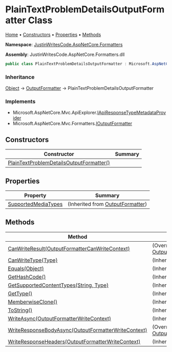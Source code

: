 # PlainTextProblemDetailsOutputFormatter Class

[Home](../../README.md) &#x2022; [Constructors](#constructors) &#x2022; [Properties](#properties) &#x2022; [Methods](#methods)

**Namespace**: [JustinWritesCode.AspNetCore.Formatters](../README.md)

**Assembly**: JustinWritesCode\.AspNetCore\.Formatters\.dll

```csharp
public class PlainTextProblemDetailsOutputFormatter : Microsoft.AspNetCore.Mvc.Formatters.OutputFormatter
```

### Inheritance

[Object](https://docs.microsoft.com/en-us/dotnet/api/system.object) &#x2192; [OutputFormatter](https://docs.microsoft.com/en-us/dotnet/api/microsoft.aspnetcore.mvc.formatters.outputformatter) &#x2192; PlainTextProblemDetailsOutputFormatter

### Implements

* Microsoft\.AspNetCore\.Mvc\.ApiExplorer\.[IApiResponseTypeMetadataProvider](https://docs.microsoft.com/en-us/dotnet/api/microsoft.aspnetcore.mvc.apiexplorer.iapiresponsetypemetadataprovider)
* Microsoft\.AspNetCore\.Mvc\.Formatters\.[IOutputFormatter](https://docs.microsoft.com/en-us/dotnet/api/microsoft.aspnetcore.mvc.formatters.ioutputformatter)

## Constructors

| Constructor | Summary |
| ----------- | ------- |
| [PlainTextProblemDetailsOutputFormatter()](-ctor/README.md) | |

## Properties

| Property | Summary |
| -------- | ------- |
| [SupportedMediaTypes](https://docs.microsoft.com/en-us/dotnet/api/microsoft.aspnetcore.mvc.formatters.outputformatter.supportedmediatypes) |  \(Inherited from [OutputFormatter](https://docs.microsoft.com/en-us/dotnet/api/microsoft.aspnetcore.mvc.formatters.outputformatter)\) |

## Methods

| Method | Summary |
| ------ | ------- |
| [CanWriteResult(OutputFormatterCanWriteContext)](CanWriteResult/README.md) |  \(Overrides [OutputFormatter.CanWriteResult](https://docs.microsoft.com/en-us/dotnet/api/microsoft.aspnetcore.mvc.formatters.outputformatter.canwriteresult)\) |
| [CanWriteType(Type)](https://docs.microsoft.com/en-us/dotnet/api/microsoft.aspnetcore.mvc.formatters.outputformatter.canwritetype) |  \(Inherited from [OutputFormatter](https://docs.microsoft.com/en-us/dotnet/api/microsoft.aspnetcore.mvc.formatters.outputformatter)\) |
| [Equals(Object)](https://docs.microsoft.com/en-us/dotnet/api/system.object.equals) |  \(Inherited from [Object](https://docs.microsoft.com/en-us/dotnet/api/system.object)\) |
| [GetHashCode()](https://docs.microsoft.com/en-us/dotnet/api/system.object.gethashcode) |  \(Inherited from [Object](https://docs.microsoft.com/en-us/dotnet/api/system.object)\) |
| [GetSupportedContentTypes(String, Type)](https://docs.microsoft.com/en-us/dotnet/api/microsoft.aspnetcore.mvc.formatters.outputformatter.getsupportedcontenttypes) |  \(Inherited from [OutputFormatter](https://docs.microsoft.com/en-us/dotnet/api/microsoft.aspnetcore.mvc.formatters.outputformatter)\) |
| [GetType()](https://docs.microsoft.com/en-us/dotnet/api/system.object.gettype) |  \(Inherited from [Object](https://docs.microsoft.com/en-us/dotnet/api/system.object)\) |
| [MemberwiseClone()](https://docs.microsoft.com/en-us/dotnet/api/system.object.memberwiseclone) |  \(Inherited from [Object](https://docs.microsoft.com/en-us/dotnet/api/system.object)\) |
| [ToString()](https://docs.microsoft.com/en-us/dotnet/api/system.object.tostring) |  \(Inherited from [Object](https://docs.microsoft.com/en-us/dotnet/api/system.object)\) |
| [WriteAsync(OutputFormatterWriteContext)](https://docs.microsoft.com/en-us/dotnet/api/microsoft.aspnetcore.mvc.formatters.outputformatter.writeasync) |  \(Inherited from [OutputFormatter](https://docs.microsoft.com/en-us/dotnet/api/microsoft.aspnetcore.mvc.formatters.outputformatter)\) |
| [WriteResponseBodyAsync(OutputFormatterWriteContext)](WriteResponseBodyAsync/README.md) |  \(Overrides [OutputFormatter.WriteResponseBodyAsync](https://docs.microsoft.com/en-us/dotnet/api/microsoft.aspnetcore.mvc.formatters.outputformatter.writeresponsebodyasync)\) |
| [WriteResponseHeaders(OutputFormatterWriteContext)](https://docs.microsoft.com/en-us/dotnet/api/microsoft.aspnetcore.mvc.formatters.outputformatter.writeresponseheaders) |  \(Inherited from [OutputFormatter](https://docs.microsoft.com/en-us/dotnet/api/microsoft.aspnetcore.mvc.formatters.outputformatter)\) |

